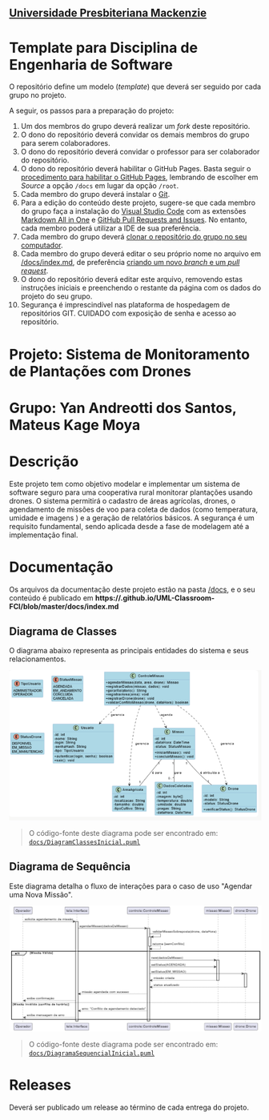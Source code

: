 <h2><a href= "https://www.mackenzie.br">Universidade Presbiteriana Mackenzie</a></h2>


# Template para Disciplina de Engenharia de Software

O repositório define um modelo (*template*) que deverá ser seguido por cada grupo no projeto.

A seguir, os passos para a preparação do projeto:

1. Um dos membros do grupo deverá realizar um *fork* deste repositório.
2. O dono do repositório deverá convidar os demais membros do grupo para serem colaboradores.
3. O dono do repositório deverá convidar o professor para ser colaborador do repositório.
4. O dono do repositório deverá habilitar o GitHub Pages. Basta seguir o [procedimento para habilitar o GitHub Pages](https://docs.github.com/pt/pages/getting-started-with-github-pages/configuring-a-publishing-source-for-your-github-pages-site), lembrando de escolher em *Source* a opção `/docs` em lugar da opção `/root`.
5. Cada membro do grupo deverá instalar o [Git](https://git-scm.com/downloads).
6. Para a edição do conteúdo deste projeto, sugere-se que cada membro do grupo faça a instalação do [Visual Studio Code](https://code.visualstudio.com/) com as extensões [Markdown All in One](https://marketplace.visualstudio.com/items?itemName=yzhang.markdown-all-in-one) e [GitHub Pull Requests and Issues](https://marketplace.visualstudio.com/items?itemName=GitHub.vscode-pull-request-github). No entanto, cada membro poderá utilizar a IDE de sua preferência.
7. Cada membro do grupo deverá [clonar o repositório do grupo no seu computador](https://learn.microsoft.com/en-us/azure/developer/javascript/how-to/with-visual-studio-code/clone-github-repository?tabs=create-repo-command-palette%2Cinitialize-repo-activity-bar%2Ccreate-branch-command-palette%2Ccommit-changes-command-palette%2Cpush-command-palette).
8. Cada membro do grupo deverá editar o seu próprio nome no arquivo em [/docs/index.md](./docs/index.md), de preferência [criando um novo *branch* e um *pull request*](https://www.youtube.com/watch?v=LdSwWxVzUpo).
9. O dono do repositório deverá editar este arquivo, removendo estas instruções iniciais e preenchendo o restante da página com os dados do projeto do seu grupo.
10. Segurança é imprescindível nas plataforma de hospedagem de repositórios GIT. CUIDADO com exposição de senha e acesso ao repositório.


# Projeto: Sistema de Monitoramento de Plantações com Drones

# Grupo: Yan Andreotti dos Santos, Mateus Kage Moya

# Descrição

Este projeto tem como objetivo modelar e implementar um sistema de software seguro para uma cooperativa rural monitorar plantações usando drones. O sistema permitirá o cadastro de áreas agrícolas, drones, o agendamento de missões de voo para coleta de dados (como temperatura, umidade e imagens ) e a geração de relatórios básicos. A segurança é um requisito fundamental, sendo aplicada desde a fase de modelagem até a implementação final.

# Documentação

Os arquivos da documentação deste projeto estão na pasta [/docs](/docs), e o seu conteúdo é publicado em **https://<usuario>.github.io/UML-Classroom-FCI/blob/master/docs/index.md**

## Diagrama de Classes

O diagrama abaixo representa as principais entidades do sistema e seus relacionamentos.

![Diagrama de Classes](docs/DiagramaClassesInicial.png)


> O código-fonte deste diagrama pode ser encontrado em: [`docs/DiagramClassesInicial.puml`](docs/DiagramClassesInicial.puml)

## Diagrama de Sequência

Este diagrama detalha o fluxo de interações para o caso de uso "Agendar uma Nova Missão".

![Diagrama de Sequência](docs/DiagramaSequencialInicial.png)

> O código-fonte deste diagrama pode ser encontrado em: [`docs/DiagramaSequencialInicial.puml`](docs/DiagramaSequencialInicial.puml)

# Releases

Deverá ser publicado um release ao término de cada entrega do projeto.
